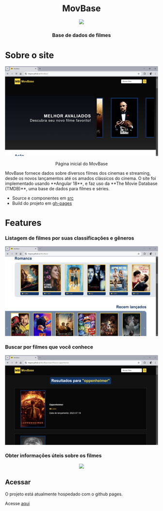 <div align="center">
    <h1>MovBase</h1>
    <img src="https://tiegow.github.io/MovBase/MB_LOGO.png"/>
    <h3>Base de dados de filmes</h3>
</div>

# Sobre o site
<div align="center">
    <img src="public/HomePrint.png"/>
    <p>Página inicial do MovBase</p>
</div>
MovBase fornece dados sobre diversos filmes dos cinemas e streaming, desde os novos lançamentos até os amados clássicos do cinema. O site foi implementado usando **Angular 18**, e faz uso da **The Movie Database (TMDB)**, uma base de dados para filmes e séries.

- Source e componentes em <a href="https://github.com/Tiegow/MovBase/tree/src/src">src</a>
- Build do projeto em <a href="https://github.com/Tiegow/MovBase/tree/gh-pages">gh-pages</a>

# Features
### Listagem de filmes por suas classificações e gêneros
<div align="center">
    <img src="public/GenerosPrint.png" width="600"/>
</div>

### Buscar por filmes que você conhece
<div align="center">
    <img src="public/BuscaPrint.png" width="600"/>
</div>

### Obter informações úteis sobre os filmes
<div align="center">
    <img src="public/FilmePrint.gif" width="600"/>
</div>

## Acessar
O projeto está atualmente hospedado com o github pages. 

Acesse <a href="https://tiegow.github.io/MovBase/">aqui</a>
